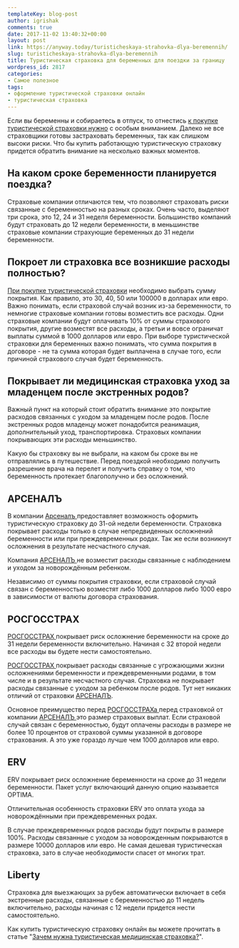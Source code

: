 ```yaml
---
templateKey: blog-post
author: igrishak
comments: true
date: 2017-11-02 13:40:32+00:00
layout: post
link: https://anyway.today/turisticheskaya-strahovka-dlya-beremennih/
slug: turisticheskaya-strahovka-dlya-beremennih
title: Туристическая страховка для беременных для поездки за границу
wordpress_id: 2817
categories:
- Самое полезное
tags:
- оформление туристической страховки онлайн
- туристическая страховка
---
```


Если вы беременны и собираетесь в отпуск, то отнестись [к покупке туристической страховки нужно](https://c24.travelpayouts.com/click?shmarker=14510&promo_id=519&source_type=link&type=click) с особым вниманием. Далеко не все страховщики готовы застраховать беременных, так как слишком высоки риски. Что бы купить работающую туристическую страховку придется обратить внимание на несколько важных моментов.




<!-- more -->





## На каком сроке беременности планируется поездка?




Страховые компании отличаются тем, что позволяют страховать риски связанные с беременностью на разных сроках. Очень часто, выделяют три срока, это 12, 24 и 31 неделя беременности. Большинство компаний будут страховать до 12 недели беременности, в меньшинстве страховые компании страхующие беременных до 31 недели беременности.





## Покроет ли страховка все возникшие расходы полностью?




[При покупке туристической страховки](https://c24.travelpayouts.com/click?shmarker=14510&promo_id=519&source_type=link&type=click) необходимо выбрать сумму покрытия. Как правило, это 30, 40, 50 или 100000 в долларах или евро. Важно понимать, если страховой случай возник из-за беременности, то немногие страховые компании готовы возместить все расходы. Одни страховые компании будут оплачивать 10% от суммы страхового покрытия, другие возместят все расходы, а третьи и вовсе ограничат выплаты суммой в 1000 долларов или евро. При выборе туристической страховки для беременных важно понимать, что сумма покрытия в договоре - не та сумма которая будет выплачена в случае того, если причиной страхового случая будет беременность.





## Покрывает ли медицинская страховка уход за младенцем после экстренных родов?




Важный пункт на который стоит обратить внимание это покрытие расходов связанных с уходом за младенцем после родов. После экстренных родов младенцу может понадобится реанимация, дополнительный уход, транспортировка. Страховых компании покрывающих эти расходы меньшинство.




Какую бы страховку вы не выбрали, на каком бы сроке вы не отправлялись в путешествие. Перед поездкой необходимо получить разрешение врача на перелет и получить справку о том, что беременность протекает благополучно и без осложнений.





## АРСЕНАЛЪ




В компании [Арсеналъ ](https://c24.travelpayouts.com/click?shmarker=14510&promo_id=519&source_type=link&type=click)предоставляет возможность оформить туристическую страховку до 31-ой недели беременности. Страховка покрывает расходы только в случае непредвиденных осложнений беременности или при преждевременных родах. Так же если возникнут осложнения в результате несчастного случая.




Компания [АРСЕНАЛЪ ](https://c24.travelpayouts.com/click?shmarker=14510&promo_id=519&source_type=link&type=click)не возместит расходы связанные с наблюдением и уходом за новорождённым ребенком.




Независимо от суммы покрытия страховки, если страховой случай связан с беременностью возместят либо 1000 долларов либо 1000 евро в зависимости от валюты договора страхования.





## РОСГОССТРАХ




[РОСГОССТРАХ ](https://c24.travelpayouts.com/click?shmarker=14510&promo_id=519&source_type=link&type=click)покрывает риск осложнение беременности на сроке до 31 недели беременности включительно. Начиная с 32 второй недели все расходы вы будете нести самостоятельно.




[РОСГОССТРАХ ](https://c24.travelpayouts.com/click?shmarker=14510&promo_id=519&source_type=link&type=click)покрывает расходы связанные с угрожающими жизни осложнениями беременности и преждевременными родами, в том числе и в результате несчастного случая. Страховка не покрывает расходы связанные с уходом за ребенком после родов. Тут нет никаких отличий от страховки [АРСЕНАЛЪ](https://c24.travelpayouts.com/click?shmarker=14510&promo_id=519&source_type=link&type=click).




Основное преимущество перед [РОСГОССТРАХа ](https://c24.travelpayouts.com/click?shmarker=14510&promo_id=519&source_type=link&type=click)перед страховкой от компании [АРСЕНАЛЪ ](https://c24.travelpayouts.com/click?shmarker=14510&promo_id=519&source_type=link&type=click)это размер страховых выплат. Если страховой случай связан с беременностью, будут оплачены расходы в размере не более 10 процентов от страховой суммы указанной в договоре страхования. А это уже гораздо лучше чем 1000 долларов или евро.





## ERV




ERV покрывает риск осложнение беременности на сроке до 31 недели беременности. Пакет услуг включающий данную опцию называется OPTIMA.




Отличительная особенность страховки ERV это оплата ухода за новорождёнными при преждевременных родах.




В случае преждевременных родов расходы будут покрыты в размере 100%. Расходы связанные с уходом за новорожденным покрываются в размере 10000 долларов или евро. Не самая дешевая туристическая страховка, зато в случае необходимости спасет от многих трат.





## Liberty




Страховка для выезжающих за рубеж автоматически включает в себя экстренные расходы, связанные с беременностью до 11 недель включительно, расходы начиная с 12 недели придется нести самостоятельно.




Как купить туристическую страховку онлайн вы можете прочитать в статье "[Зачем нужна туристическая медицинская страховка?](https://anyway.today/zachem-nujna-turisticheskaya-medizinskay-strahovka/)".
